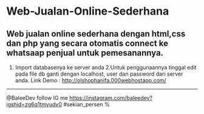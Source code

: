 # Web-Jualan-Online-Sederhana
Web jualan online sederhana dengan html,css dan php yang secara otomatis connect ke whatsaap penjual untuk pemesanannya.
----------------------------------------------------------------------------------------------------------
1. Import databasenya ke server anda
2.Untuk penggunaannya tinggal edit pada file db ganti dengan localhost, user dan password dari server anda.
Link Demo : http://olshophanifa.000webhostapp.com/
-----------------------------------------------------------------------------------------------------------
@BaleeDev follow IG me https://instagram.com/baleedev?igshid=zg6q1tmyudv0
#sekian_persen %
